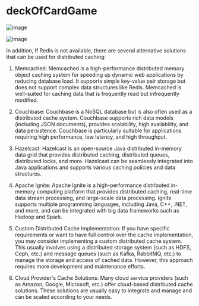 ﻿# deckOfCardGame

![image](https://github.com/user-attachments/assets/f6a14c97-9eba-4635-8c46-e68eb89ce1fb)

![image](https://github.com/user-attachments/assets/c64a8fa4-1e9a-4c26-a847-27d7b7f87973)

In addition, If Redis is not available, there are several alternative solutions that can be used for distributed caching:

1. Memcached:
   Memcached is a high-performance distributed memory object caching system for speeding up dynamic web applications by reducing database load. It supports simple key-value pair storage but does not support complex data structures like Redis. Memcached is well-suited for caching data that is frequently read but infrequently modified.

2. Couchbase:
   Couchbase is a NoSQL database but is also often used as a distributed cache system. Couchbase supports rich data models (including JSON documents), provides scalability, high availability, and data persistence. Couchbase is particularly suitable for applications requiring high performance, low latency, and high throughput.

3. Hazelcast:
   Hazelcast is an open-source Java distributed in-memory data grid that provides distributed caching, distributed queues, distributed locks, and more. Hazelcast can be seamlessly integrated into Java applications and supports various caching policies and data structures.

4. Apache Ignite:
   Apache Ignite is a high-performance distributed in-memory computing platform that provides distributed caching, real-time data stream processing, and large-scale data processing. Ignite supports multiple programming languages, including Java, C++, .NET, and more, and can be integrated with big data frameworks such as Hadoop and Spark.

5. Custom Distributed Cache Implementation:
   If you have specific requirements or want to have full control over the cache implementation, you may consider implementing a custom distributed cache system. This usually involves using a distributed storage system (such as HDFS, Ceph, etc.) and message queues (such as Kafka, RabbitMQ, etc.) to manage the storage and access of cached data. However, this approach requires more development and maintenance efforts.

6. Cloud Provider's Cache Solutions:
   Many cloud service providers (such as Amazon, Google, Microsoft, etc.) offer cloud-based distributed cache solutions. These solutions are usually easy to integrate and manage and can be scaled according to your needs.
